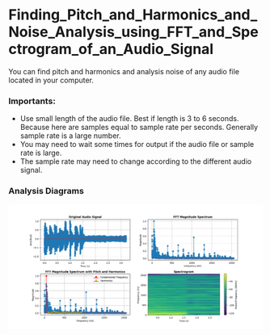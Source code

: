# Finding_Pitch_and_Harmonics_and_Noise_Analysis_using_FFT_and_Spectrogram_of_an_Audio_Signal

You can find pitch and harmonics  and analysis noise of any audio file located in your computer.

### Importants:
- Use small length of the audio file. Best if length is 3 to 6 seconds. Because here are samples equal to sample rate per seconds. Generally sample rate is a large number.
- You may need to wait some times for output if the audio file or sample rate is large.
- The sample rate may need to change according to the different audio signal.

### Analysis Diagrams
![](audio_analysis.png)

